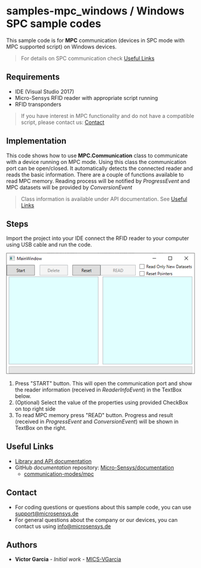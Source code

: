 # samples-mpc_windows / Windows SPC sample codes
This sample code is for **MPC** communication (devices in SPC mode with MPC supported script) on Windows devices.

> For details on SPC communication check [Useful Links](#Useful-Links) 

## Requirements
* IDE (Visual Studio 2017)
* Micro-Sensys RFID reader with appropriate script running
* RFID transponders

> If you have interest in MPC functionality and do not have a compatible script, please contact us: [Contact](#Contact)

## Implementation
This code shows how to use **MPC.Communication** class to communicate with a device running on MPC mode. 
Using this class the communication port can be open/closed. It automatically detects the connected reader and reads the basic information. There are a couple of functions available to read MPC memory.
Reading process will be notified by *ProgressEvent* and MPC datasets will be provided by *ConversionEvent*

> Class information is available under API documentation. See [Useful Links](#Useful-Links)

## Steps
Import the project into your IDE connect the RFID reader to your computer using USB cable and run the code.

![Screenshot](dotnet-framework/screenshot/MpcLibraryTest.png)

 1. Press "START" button. This will open the communication port and show the reader information (received in *ReaderInfoEvent*) in the TextBox below.
 2. (Optional) Select the value of the properties using provided CheckBox on top right side
 3. To read MPC memory press "READ" button. Progress and result (received in *ProgressEvent* and *ConversionEvent*) will be shown in TextBox on the right.

## Useful Links
* [Library and API documentation](https://www.microsensys.de/downloads/DevSamples/Libraries/Windows/iID%20MPC%20-%20.NET%20library/)
* GitHub *documentation* repository: [Micro-Sensys/documentation](https://github.com/Micro-Sensys/documentation)
	* [communication-modes/mpc](https://github.com/Micro-Sensys/documentation/tree/master/communication-modes/mpc)


## Contact

* For coding questions or questions about this sample code, you can use [support@microsensys.de](mailto:support@microsensys.de)
* For general questions about the company or our devices, you can contact us using [info@microsensys.de](mailto:info@microsensys.de)

## Authors

* **Victor Garcia** - *Initial work* - [MICS-VGarcia](https://github.com/MICS-VGarcia/)
